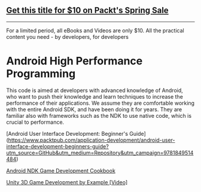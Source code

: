 ## [Get this title for $10 on Packt's Spring Sale](https://www.packt.com/B04666?utm_source=github&utm_medium=packt-github-repo&utm_campaign=spring_10_dollar_2022)
-----
For a limited period, all eBooks and Videos are only $10. All the practical content you need \- by developers, for developers

# Android High Performance Programming
This code is aimed at developers with advanced knowledge of Android, who want to push their knowledge and learn techniques to increase the performance of their
applications. We assume they are comfortable working with the entire Android SDK, and have been doing it for years. They are familiar also with frameworks such as the
NDK to use native code, which is crucial to performance.

[Android User Interface Development: Beginner's Guide] (https://www.packtpub.com/application-development/android-user-interface-development-beginners-guide?utm_source=GitHub&utm_medium=Repository&utm_campaign=9781849514484)

[Android NDK Game Development Cookbook](https://www.packtpub.com/game-development/android-ndk-game-development-cookbook?utm_source=GitHub&utm_medium=Repository&utm_campaign=9781782167785)

[Unity 3D Game Development by Example [Video]](https://www.packtpub.com/game-development/unity-3d-game-development-example-video?utm_source=GitHub&utm_medium=Repository&utm_campaign=9781849695305)
